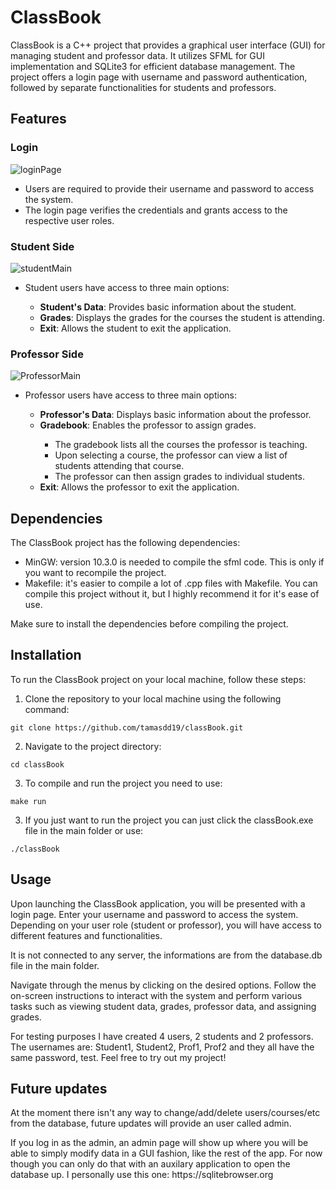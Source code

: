 <h1>ClassBook</h1>

<p>ClassBook is a C++ project that provides a graphical user interface (GUI) for managing student and professor data. It utilizes SFML for GUI implementation and SQLite3 for efficient database management. The project offers a login page with username and password authentication, followed by separate functionalities for students and professors.</p>

<h2>Features</h2>

<h3>Login</h3>

![loginPage](https://github.com/tamasdd19/classBook/assets/118727728/18e939c6-432b-4e49-ba99-1a0f03c1f940)
<ul>
  <li>Users are required to provide their username and password to access the system.</li>
  <li>The login page verifies the credentials and grants access to the respective user roles.</li>
</ul>

<h3>Student Side</h3>

![studentMain](https://github.com/tamasdd19/classBook/assets/118727728/4eca3355-449e-4a0c-bf92-4f81c9c2c7d7)
<ul>
  <li>Student users have access to three main options:</li>
  <ul>
    <li><strong>Student's Data</strong>: Provides basic information about the student.</li>
    <li><strong>Grades</strong>: Displays the grades for the courses the student is attending.</li>
    <li><strong>Exit</strong>: Allows the student to exit the application.</li>
  </ul>
</ul>

<h3>Professor Side</h3>

![ProfessorMain](https://github.com/tamasdd19/classBook/assets/118727728/3bdb9875-c070-443e-962a-d23da070db19)
<ul>
  <li>Professor users have access to three main options:</li>
  <ul>
    <li><strong>Professor's Data</strong>: Displays basic information about the professor.</li>
    <li><strong>Gradebook</strong>: Enables the professor to assign grades.</li>
    <ul>
      <li>The gradebook lists all the courses the professor is teaching.</li>
      <li>Upon selecting a course, the professor can view a list of students attending that course.</li>
      <li>The professor can then assign grades to individual students.</li>
    </ul>
    <li><strong>Exit</strong>: Allows the professor to exit the application.</li>
  </ul>
</ul>

<h2>Dependencies</h2>

<p>The ClassBook project has the following dependencies:</p>
<ul>
  <li>MinGW: version 10.3.0 is needed to compile the sfml code. This is only if you want to recompile the project.</li>
  <li>Makefile: it's easier to compile a lot of .cpp files with Makefile. You can compile this project without it, but I highly recommend it for it's ease of use.</li>
</ul>

<p>Make sure to install the dependencies before compiling the project.</p>

<h2>Installation</h2>

<p>To run the ClassBook project on your local machine, follow these steps:</p>

<ol>
  <li>Clone the repository to your local machine using the following command:</li>
</ol>

<pre><code>git clone https://github.com/tamasdd19/classBook.git</code></pre>

<ol start="2">
  <li>Navigate to the project directory:</li>
</ol>

<pre><code>cd classBook</code></pre>

<ol start="3">
  <li>To compile and run the project you need to use:</li>
</ol>
  <pre><code>make run</code></pre>
<ol start="3">
  <li>If you just want to run the project you can just click the classBook.exe file in the main folder or use:</li>
</ol>

<pre><code>./classBook</code></pre>

<h2>Usage</h2>

<p>Upon launching the ClassBook application, you will be presented with a login page. Enter your username and password to access the system. Depending on your user role (student or professor), you will have access to different features and functionalities.</p>

<p>It is not connected to any server, the informations are from the database.db file in the main folder.</p>

<p>Navigate through the menus by clicking on the desired options. Follow the on-screen instructions to interact with the system and perform various tasks such as viewing student data, grades, professor data, and assigning grades.</p>

<p>For testing purposes I have created 4 users, 2 students and 2 professors. The usernames are: Student1, Student2, Prof1, Prof2 and they all have the same password, test. Feel free to try out my project!</p>

<h2>Future updates</h2>

<p>At the moment there isn't any way to change/add/delete users/courses/etc from the database, future updates will provide an user called admin.</p>

<p>If you log in as the admin, an admin page will show up where you will be able to simply modify data in a GUI fashion, like the rest of the app. For now though you can only do that with an auxilary application to open the database up. I personally use this one: https://sqlitebrowser.org</p>

